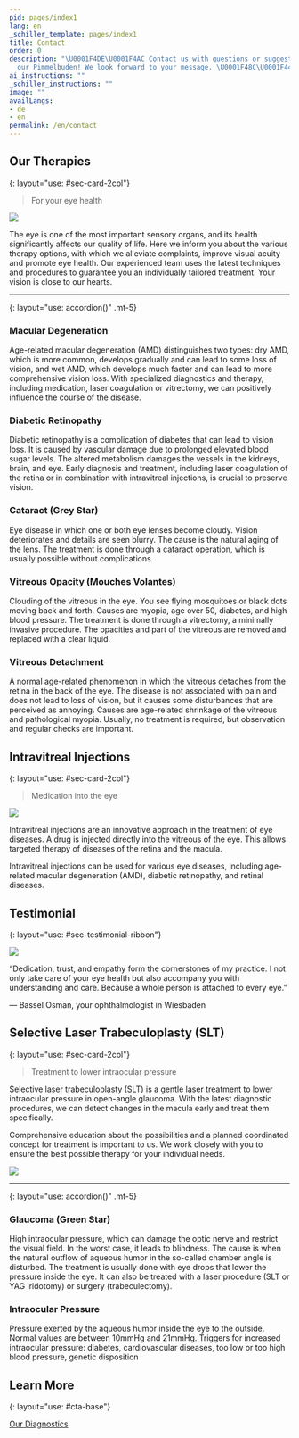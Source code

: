 ```yaml
---
pid: pages/index1
lang: en
_schiller_template: pages/index1
title: Contact
order: 0
description: "\U0001F4DE\U0001F4AC Contact us with questions or suggestions about
  our Pimmelbuden! We look forward to your message. \U0001F48C\U0001F442"
ai_instructions: ""
_schiller_instructions: ""
image: ""
availLangs:
- de
- en
permalink: /en/contact
---
```

## Our Therapies
{: layout="use: #sec-card-2col"}

> For your eye health

![](https://cdn.leuffen.de//leu-stock/v2/84/c_gfedcba/AdobeStock_294550992.webp)

The eye is one of the most important sensory organs, and its health significantly affects our quality of life. Here we inform you about the various therapy options,
with which we alleviate complaints, improve visual acuity and promote eye health. Our experienced team uses the latest techniques and procedures to guarantee you an individually
tailored treatment. Your vision is close to our hearts.


---
{: layout="use: accordion()" .mt-5}

### Macular Degeneration

Age-related macular degeneration (AMD) distinguishes two types: dry AMD, which is more common, develops gradually and can lead to some loss of vision, and wet AMD, which develops much faster and can lead to more comprehensive vision loss. With specialized diagnostics and therapy, including medication, laser coagulation or vitrectomy, we can positively influence the course of the disease.

### Diabetic Retinopathy

Diabetic retinopathy is a complication of diabetes that can lead to vision loss. It is caused by vascular damage due to prolonged elevated blood sugar levels. The altered metabolism damages the vessels in the kidneys, brain, and eye. Early diagnosis and treatment, including laser coagulation of the retina or in combination with intravitreal injections, is crucial to preserve vision.

### Cataract (Grey Star)

Eye disease in which one or both eye lenses become cloudy. Vision deteriorates and details are seen blurry. The cause is the natural aging of the lens. The treatment is done through a cataract operation, which is usually possible without complications.

### Vitreous Opacity (Mouches Volantes)

Clouding of the vitreous in the eye. You see flying mosquitoes or black dots moving back and forth. Causes are myopia, age over 50, diabetes, and high blood pressure. The treatment is done through a vitrectomy, a minimally invasive procedure. The opacities and part of the vitreous are removed and replaced with a clear liquid.

### Vitreous Detachment

A normal age-related phenomenon in which the vitreous detaches from the retina in the back of the eye. The disease is not associated with pain and does not lead to loss of vision, but it causes some disturbances that are perceived as annoying. Causes are age-related shrinkage of the vitreous and pathological myopia. Usually, no treatment is required, but observation and regular checks are important.

## Intravitreal Injections
{: layout="use: #sec-card-2col"}

> Medication into the eye

![](https://cdn.leuffen.de//leu-stock/v2/42/c_gfedcba/laser-eye-vision-correction-2021-08-28-14-52-23-utc_1_.webp)

Intravitreal injections are an innovative approach in the treatment of eye diseases. A drug is injected directly into the vitreous of the eye. This allows targeted therapy of diseases of the retina and the macula.

Intravitreal injections can be used for various eye diseases, including age-related macular degeneration (AMD), diabetic retinopathy, and retinal diseases.




## Testimonial
{: layout="use: #sec-testimonial-ribbon"}

![](https://cdn.leuffen.de//osman-k21/v2/7/53-64_ba/bassel.webp)

“Dedication, trust, and empathy form the cornerstones of my practice. I not only take care of your eye health but also accompany you with understanding and care. Because a whole person is attached to every eye."

— Bassel Osman, your ophthalmologist in Wiesbaden

## Selective Laser Trabeculoplasty (SLT)
{: layout="use: #sec-card-2col"}

> Treatment to lower intraocular pressure

Selective laser trabeculoplasty (SLT) is a gentle laser treatment to lower intraocular pressure in open-angle glaucoma. With the latest diagnostic procedures, we can detect changes in the macula early and treat them specifically.

Comprehensive education about the possibilities and a planned coordinated concept for treatment is important to us. We work closely with you to ensure the best possible therapy for your individual needs.


![](https://cdn.leuffen.de//leu-stock/v2/45/b_gfedcba/eye-doctor-in-face-mask-eye-level-with-his-patient-2022-11-12-10-44-32-utc.webp)


---
{: layout="use: accordion()" .mt-5}


### Glaucoma (Green Star)

High intraocular pressure, which can damage the optic nerve and restrict the visual field. In the worst case, it leads to blindness. The cause is when the natural outflow of aqueous humor in the so-called chamber angle is disturbed. The treatment is usually done with eye drops that lower the pressure inside the eye. It can also be treated with a laser procedure (SLT or YAG iridotomy) or surgery (trabeculectomy).

### Intraocular Pressure

Pressure exerted by the aqueous humor inside the eye to the outside. Normal values are between 10mmHg and 21mmHg. Triggers for increased intraocular pressure: diabetes, cardiovascular diseases, too low or too high blood pressure, genetic disposition


## Learn More
{: layout="use: #cta-base"}

[Our Diagnostics](/pages/index1.en.html)
